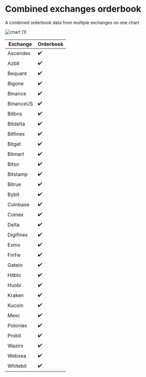 # Combined exchanges orderbook
A combined orderbook data from multiple exchanges on one chart.

![chart (1)](https://github.com/NotDev1/combined-orderbook-exchanges/assets/163204762/52718556-31b5-4e4b-b547-5d3a58856060)




| Exchange  | Orderbook |
|-----------|-----------|
| Ascendex  | ✔️        |
| Azbit     | ✔️        |
| Bequant   | ✔️        |
| Bigone    | ✔️        |
| Binance   | ✔️        |
| BinanceUS | ✔️        |
| Bitbns    | ✔️        |
| Bitdelta  | ✔️        |
| Bitfinex  | ✔️        |
| Bitget    | ✔️        |
| Bitmart   | ✔️        |
| Bitso     | ✔️        |
| Bitstamp  | ✔️        |
| Bitrue    | ✔️        |
| Bybit     | ✔️        |
| Coinbase  | ✔️        |
| Coinex    | ✔️        |
| Delta     | ✔️        |
| Digifinex | ✔️        |
| Exmo      | ✔️        |
| Fmfw      | ✔️        |
| Gateio    | ✔️        |
| Hitbtc    | ✔️        |
| Huobi     | ✔️        |
| Kraken    | ✔️        |
| Kucoin    | ✔️        |
| Mexc      | ✔️        |
| Poloniex  | ✔️        |
| Probit    | ✔️        |
| Wazirx    | ✔️        |
| Websea    | ✔️        |
| Whitebit  | ✔️        |

